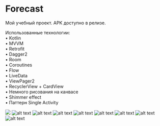 # Forecast

Мой учебный проект. APK доступно в релизе.

Использованные технологии: <br />
• Kotlin <br />
• MVVM <br />
• Retrofit <br />
• Dagger2 <br />
• Room <br />
• Coroutines <br />
• Flow <br />
• LiveData <br />
• ViewPager2 <br />
• RecyclerView + CardView <br />
• Немного рисования на канвасе <br />
• Shimmer effect <br />
• Паттерн Single Activity <br />

![](video.gif)
![alt text](https://sun9-84.userapi.com/impg/SGymO6x8Zz_1XsZ0MMwBWLmwnbiQBJO1qIKc6Q/2T4R1EwiSpY.jpg?size=400x866&quality=96&sign=9ba247429cd2e8948968644f198b064b&type=album)
![alt text](https://sun9-28.userapi.com/impg/uK-JQdX_ZErrr3LUMj8OxbRvH-W3L-eFim379w/BShKU1ZtahQ.jpg?size=400x866&quality=96&sign=a3c3f938ee6694f4695abb00ae8f0458&type=album)
![alt text](https://sun9-74.userapi.com/impg/ww_WkKumwzGhVDuZmOpe-Kz3Jo7z1SPoqF6-Bw/1rKqeMAxkOA.jpg?size=400x866&quality=96&sign=9b1e60198dd7e807a23bc2a3e620a73b&type=album)
![alt text](https://sun9-62.userapi.com/impg/pHVdgacSKXxYQ-TiNr3fSiuPlnd8bEOw8lKIIg/ont613i1ME8.jpg?size=400x866&quality=96&sign=d7949ba56c70db872fc9df73962714b9&type=album)
![alt text](https://sun9-30.userapi.com/impg/40xSGVkmwSji0Gbq82XzhyLmkD26fBObkTcGvA/oyjPIczncS8.jpg?size=400x866&quality=96&sign=fc0c5f7a9fbaedb32c72066511936ada&type=album)
![alt text](https://sun9-43.userapi.com/impg/YE0k3lduQXDrv9I1ORumC5kPrMhnkBomuEQV0A/znWuNqxZh20.jpg?size=400x866&quality=96&sign=1e7e3ea65b9c011c34a09ed92aa1a1f1&type=album)
![alt text](https://sun9-63.userapi.com/impg/5A2rrHkrUdWfZ-sB1GSx_yunJ3WTk__r544klw/oPminal9zXQ.jpg?size=400x866&quality=96&sign=e63fd9a0791bbee52f78f914de225c13&type=album)
![alt text](https://sun9-86.userapi.com/impg/JWeecl1NgsYY1gFNFJTQsgDdxFpRcfw9ronG1A/cXYmTmNChIg.jpg?size=400x866&quality=96&sign=e55cdcde3977563af43bb3782cafd740&type=album)
